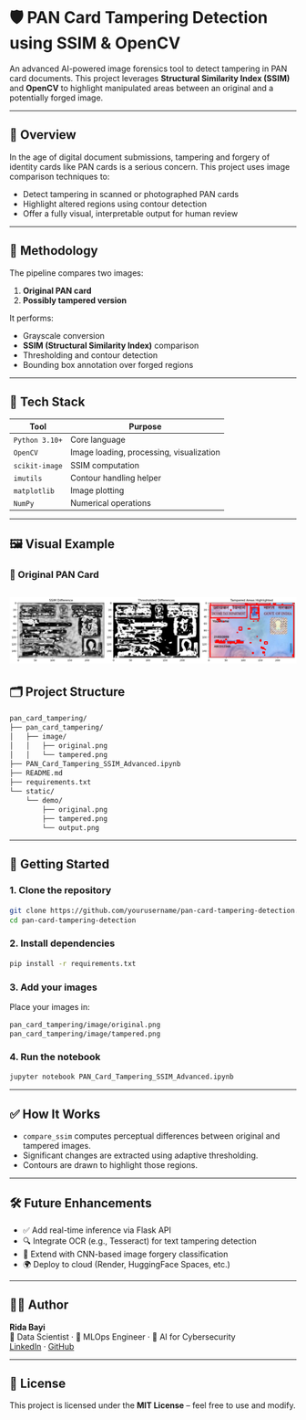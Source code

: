 
# 🛡️ PAN Card Tampering Detection using SSIM & OpenCV

An advanced AI-powered image forensics tool to detect tampering in PAN card documents. This project leverages **Structural Similarity Index (SSIM)** and **OpenCV** to highlight manipulated areas between an original and a potentially forged image.

---

## 📌 Overview

In the age of digital document submissions, tampering and forgery of identity cards like PAN cards is a serious concern. This project uses image comparison techniques to:

- Detect tampering in scanned or photographed PAN cards
- Highlight altered regions using contour detection
- Offer a fully visual, interpretable output for human review

---

## 🧠 Methodology

The pipeline compares two images:
1. **Original PAN card**
2. **Possibly tampered version**

It performs:
- Grayscale conversion
- **SSIM (Structural Similarity Index)** comparison
- Thresholding and contour detection
- Bounding box annotation over forged regions

---

## 🧬 Tech Stack

| Tool         | Purpose                              |
|--------------|--------------------------------------|
| `Python 3.10+` | Core language                     |
| `OpenCV`     | Image loading, processing, visualization |
| `scikit-image` | SSIM computation               |
| `imutils`    | Contour handling helper              |
| `matplotlib` | Image plotting                       |
| `NumPy`      | Numerical operations                 |

---

## 🖼️ Visual Example

### 🔹 Original PAN Card

![Output](https://github.com/ridabayi/Pan-Card-Tampering-Detection/blob/main/output.png)
---

## 🗂️ Project Structure

```
pan_card_tampering/
├── pan_card_tampering/
│   ├── image/
│   │   ├── original.png
│   │   └── tampered.png
├── PAN_Card_Tampering_SSIM_Advanced.ipynb
├── README.md
├── requirements.txt
└── static/
    └── demo/
        ├── original.png
        ├── tampered.png
        └── output.png
```

---

## 🚀 Getting Started

### 1. Clone the repository

```bash
git clone https://github.com/yourusername/pan-card-tampering-detection.git
cd pan-card-tampering-detection
```

### 2. Install dependencies

```bash
pip install -r requirements.txt
```

### 3. Add your images

Place your images in:

```
pan_card_tampering/image/original.png
pan_card_tampering/image/tampered.png
```

### 4. Run the notebook

```bash
jupyter notebook PAN_Card_Tampering_SSIM_Advanced.ipynb
```

---

## ✅ How It Works

- `compare_ssim` computes perceptual differences between original and tampered images.
- Significant changes are extracted using adaptive thresholding.
- Contours are drawn to highlight those regions.

---

## 🛠️ Future Enhancements

- ✅ Add real-time inference via Flask API
- 🔍 Integrate OCR (e.g., Tesseract) for text tampering detection
- 🤖 Extend with CNN-based image forgery classification
- 🌍 Deploy to cloud (Render, HuggingFace Spaces, etc.)

---

## 👨‍💻 Author

**Rida Bayi**  
🧠 Data Scientist · 🧰 MLOps Engineer · 🔐 AI for Cybersecurity  
[LinkedIn](https://linkedin.com/in/ridabayi) · [GitHub](https://github.com/ridabayi)

---

## 📄 License

This project is licensed under the **MIT License** – feel free to use and modify.
